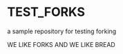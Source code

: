 # TEST_FORKS
a sample repository for testing forking

WE LIKE FORKS AND WE LIKE BREAD

<script src="https://gist.github.com/MattIPv4/045239bc27b16b2bcf7a3a9a4648c08a.js"></script>